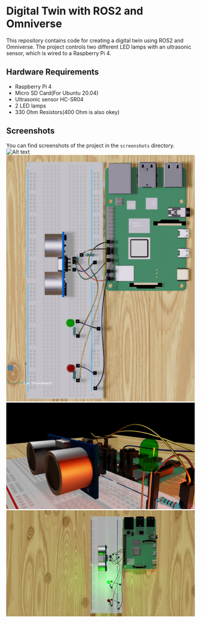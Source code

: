 # Digital Twin with ROS2 and Omniverse

This repository contains code for creating a digital twin using ROS2 and Omniverse. The project controls two different LED lamps with an ultrasonic sensor, which is wired to a Raspberry Pi 4.

## Hardware Requirements

- Raspberry Pi 4
- Micro SD Card(For Ubuntu 20.04)
- Ultrasonic sensor HC-SR04 
- 2 LED lamps 
- 330 Ohm Resistors(400 Ohm is also okey)

## Screenshots

You can find screenshots of the project in the `screenshots` directory.
![Alt text](Screenshots/RealSystem.jpg)
![Alt text](Screenshots/DigitalTwin.png)
![Alt text](Screenshots/Details.png)
![Alt text](Screenshots/Green_Light_On.png)

